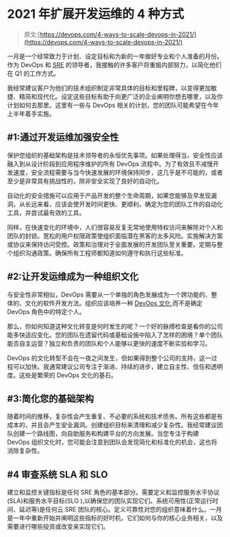 # 2021 年扩展开发运维的 4 种方式

> 原文:[https://devops.com/4-ways-to-scale-devops-in-2021/](https://devops.com/4-ways-to-scale-devops-in-2021/)

一月是一个经常致力于计划、设定目标和为新的一年做好专业和个人准备的月份。作为 DevOps 和 [SRE](https://devops.com/?s=SRE) 的领导者，我接触的许多客户将重振内部努力，以简化他们在 Q1 的工作方式。

我经常建议客户为他们的技术组织制定非常具体的目标和里程碑，以变得更加敏捷、精简和现代化。设定这些目标有助于向更广泛的企业阐明你想去哪里，以及你计划如何去那里。这里有一些与 DevOps 相关的计划，您的团队可能希望在今年上半年着手实施。

## #1:通过开发运维加强安全性

保护您组织的基础架构是技术领导者的永恒优先事项。如果处理得当，安全性应该融入到从设计阶段到应用程序维护的所有 DevOps 流程中。为了有效且不减慢开发速度，安全流程需要与当今快速发展的环境保持同步，这几乎是不可能的，或者至少是非常具有挑战性的，除非安全实现了良好的自动化。

自动化的安全措施可以应用于产品开发的整个生命周期，如果您能够及早发现漏洞，从长远来看，应该会使开发时间更快、更顺利。确定为您的团队工作的自动化工具，并尝试最有效的工具。

同样，在快速变化的环境中，人们很容易反复无常地使用特权访问来解除对个人和团队的封锁。宽松的用户权限政策使组织面临潜在黑客的太多风险。实施解决方案或协议来保持访问受控。政策和治理对于全面发展的开发团队至关重要。定期与整个组织沟通政策。确保所有工程师都知道如何遵守和执行这些标准。

## #2:让开发运维成为一种组织文化

与安全性非常相似，DevOps 需要从一个单独的角色发展成为一个跨功能的、整体的、文化的软件开发方法。组织应该培养一种 [DevOps 文化](https://neonrocket.medium.com/devops-is-a-culture-not-a-role-be1bed149b0),而不是确定 DevOps 角色中的特定个人。

那么，你如何知道这种文化转变是何时发生的呢？一个好的脉搏检查是看你的公司能多快适应变化。您的团队在遗留代码或基础设施中陷入了怎样的困境？单个团队能否自主运营？独立和负责的团队和个人能够以更快的速度不断实验和学习。

DevOps 的文化转型不会在一夜之间发生，但如果得到整个公司的支持，这一过程可以加快。我通常建议公司专注于渐进、持续的进步，建立自主性、信任和透明度。这些是繁荣的 DevOps 文化的基石。

## #3:简化您的基础架构

随着时间的推移，复杂性会产生重复、不必要的系统和技术债务。所有这些都是有成本的，并且会产生安全漏洞。创建组织目标来清理和减少复杂性。我经常建议团队创建一个路线图，向自助服务和构建平台的方向发展。当您专注于构建 DevOps 组织文化时，您可能会注意到团队会发现简化和标准化的机会，这也将消除复杂性。

## #4 审查系统 SLA 和 SLO

建立和监控关键指标是任何 SRE 角色的基本部分。需要定义和监控服务水平协议(SLA)和服务水平目标(SLO ),以确保您的团队实现它们。系统可用性(正常运行时间、延迟等)是任何云 SRE 团队的核心。定义可靠性对您的组织意味着什么。一月是一年中重新开始并阐明这些指标的好时机，它们如何与你的核心业务相关，以及需要进行哪些投资或改变来实现它们。